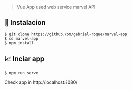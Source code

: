 

> Vue App used web service marvel API


## 🚀 Instalacion

```
$ git clone https://github.com/gabriel-roque/marvel-app
$ cd marvel-app
$ npm install
```

## 📈 Inciar app

```
$ npm run serve
```

Check app in http://localhost:8080/

